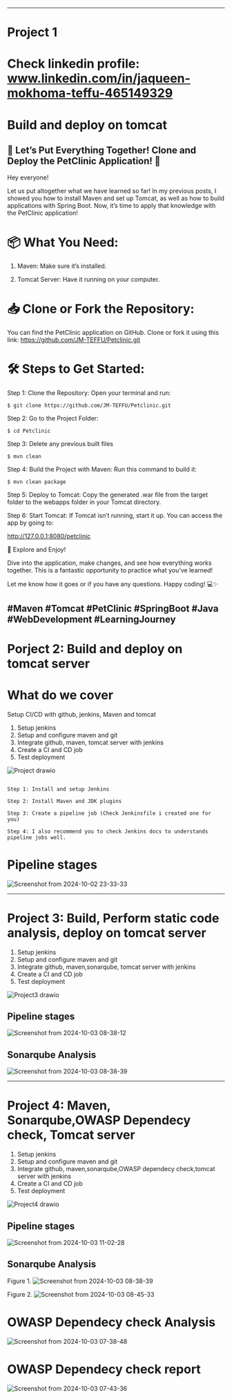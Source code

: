 
--------------------------------------------------------------------------------------------------------------------------------------------------------------------------------------------
# Project 1

# Check linkedin profile: www.linkedin.com/in/jaqueen-mokhoma-teffu-465149329

# Build and deploy on tomcat

## 🚀 Let’s Put Everything Together! Clone and Deploy the PetClinic Application! 🐾


Hey everyone!


Let us put altogether what we have learned so far! In my previous posts, I showed you how to install Maven and set up Tomcat, as well as how to build applications with Spring Boot. Now, it’s time to apply that knowledge with the PetClinic application!


# 📦 What You Need:

1. Maven: Make sure it’s installed.

2. Tomcat Server: Have it running on your computer.


# 📥 Clone or Fork the Repository:


You can find the PetClinic application on GitHub. Clone or fork it using this link: https://github.com/JM-TEFFU/Petclinic.git


# 🛠️ Steps to Get Started:


Step 1: Clone the Repository: Open your terminal and run:


`$ git clone https://github.com/JM-TEFFU/Petclinic.git`



Step 2: Go to the Project Folder:


`$ cd Petclinic`


Step 3: Delete any previous built files


`$ mvn clean`


Step 4: Build the Project with Maven: Run this command to build it:


`$ mvn clean package`


Step 5: Deploy to Tomcat: Copy the generated .war file from the target folder to the webapps folder in your Tomcat directory.


Step 6:  Start Tomcat: If Tomcat isn’t running, start it up. You can access the app by going to:


http://127.0.0.1:8080/petclinic


🌟 Explore and Enjoy!


Dive into the application, make changes, and see how everything works together. This is a fantastic opportunity to practice what you’ve learned!

Let me know how it goes or if you have any questions. Happy coding! 💻✨


#Maven #Tomcat #PetClinic #SpringBoot #Java #WebDevelopment #LearningJourney
--------------------------------------------------------------------------------------------------------------------------------------------------------------------------------------------

# Porject 2: Build and deploy on tomcat server

# What do we cover

Setup CI/CD with github, jenkins, Maven and tomcat

   1. Setup jenkins
   2. Setup and configure maven and git
   3. Integrate github, maven, tomcat server with jenkins
   4. Create a CI and CD job
   5. Test deployment

![Project drawio](https://github.com/user-attachments/assets/0be448ea-d3d5-4289-b134-7f662bbebc08)


```shell

Step 1: Install and setup Jenkins

Step 2: Install Maven and JDK plugins

Step 3: Create a pipeline job (Check Jenkinsfile i created one for you)

Step 4: I also recommend you to check Jenkins docs to understands pipeline jobs well. 

```

# Pipeline stages



![Screenshot from 2024-10-02 23-33-33](https://github.com/user-attachments/assets/9778f785-f8e0-489b-bdfa-45783490de92)

--------------------------------------------------------------------------------------------------------------------------------------------------------------------------------------------

# Project 3: Build, Perform static code analysis, deploy on tomcat server

   1. Setup jenkins
   2. Setup and configure maven and git
   3. Integrate github, maven,sonarqube, tomcat server with jenkins
   4. Create a CI and CD job
   5. Test deployment

![Project3 drawio](https://github.com/user-attachments/assets/4aa4b033-62ca-42ef-9544-a24677d9cfc3)


## Pipeline stages
![Screenshot from 2024-10-03 08-38-12](https://github.com/user-attachments/assets/29d24a24-c9d2-407c-9e13-748c8729ffec)


## Sonarqube Analysis
![Screenshot from 2024-10-03 08-38-39](https://github.com/user-attachments/assets/97a0c061-2e8b-4634-9319-eb692ebfa784)

--------------------------------------------------------------------------------------------------------------------------------------------------------------------------------------------

# Project 4: Maven, Sonarqube,OWASP Dependecy check, Tomcat server

 1. Setup jenkins
   2. Setup and configure maven and git
   3. Integrate github, maven,sonarqube,OWASP dependecy check,tomcat server with jenkins
   4. Create a CI and CD job
   5. Test deployment


![Project4 drawio](https://github.com/user-attachments/assets/d4c0012e-5f21-4033-be39-131b88c7ff68)


## Pipeline stages

![Screenshot from 2024-10-03 11-02-28](https://github.com/user-attachments/assets/4a87340e-6527-431d-be02-87d1921298d1)


## Sonarqube Analysis

Figure 1.
![Screenshot from 2024-10-03 08-38-39](https://github.com/user-attachments/assets/1aac52c5-f3b9-444d-af4b-9d8ac07256c7)

Figure 2.
![Screenshot from 2024-10-03 08-45-33](https://github.com/user-attachments/assets/9d6f874e-2cc3-4820-bf3a-78e23526efcc)



# OWASP Dependecy check Analysis

![Screenshot from 2024-10-03 07-38-48](https://github.com/user-attachments/assets/b82496c4-f0cd-412d-ab3c-9a3ab85c09fd)

# OWASP Dependecy check report

![Screenshot from 2024-10-03 07-43-36](https://github.com/user-attachments/assets/b232f13e-cbf9-49e9-b7e5-9cd340b51a3f)





